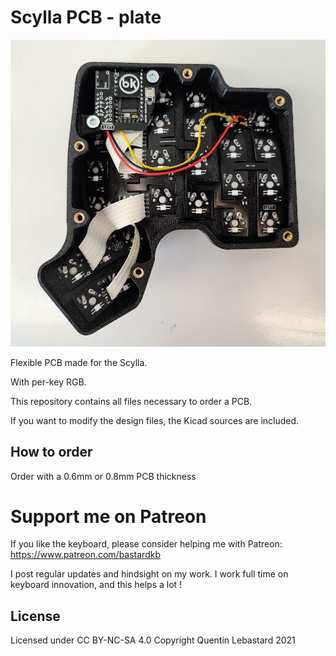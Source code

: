 # Scylla PCB - plate

![pic](pics/pcb.jpg)

Flexible PCB made for the Scylla.

With per-key RGB.

This repository contains all files necessary to order a PCB.

If you want to modify the design files, the Kicad sources are included.
<!-- If you just want to order the PCBs, check out the Release section which contain the gerber files. -->

## How to order

Order with a 0.6mm or 0.8mm PCB thickness


# Support me on Patreon

If you like the keyboard, please consider helping me with Patreon: https://www.patreon.com/bastardkb

I post regular updates and hindsight on my work. I work full time on keyboard innovation, and this helps a lot !


## License

Licensed under CC BY-NC-SA 4.0
Copyright Quentin Lebastard 2021
